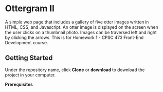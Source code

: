 # Ottergram II

A simple web page that includes a gallery of five otter images written in HTML, CSS, and Javascript. An otter image is displayed on the screen when the user clicks on a thumbnail photo. Images can be traversed left and right by clicking the arrows. This is for Homework 1 - CPSC 473 Front-End Development course.

## Getting Started

Under the repository name, click **Clone** or **download** to download the project in your computer.

**Prerequisites**





